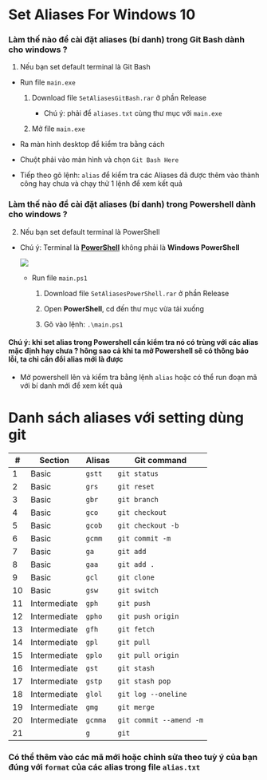 # Set Aliases For Windows 10

### Làm thế nào để cài đặt aliases (bí danh) trong Git Bash dành cho windows ?

1.  Nếu bạn set default terminal là Git Bash

- Run file `main.exe`

  1. Download file `SetAliasesGitBash.rar` ở phần Release

     - Chú ý: phải để `aliases.txt` cùng thư mục với `main.exe`

  2. Mở file `main.exe`

- Ra màn hình desktop để kiểm tra bằng cách

- Chuột phải vào màn hình và chọn `Git Bash Here`

- Tiếp theo gõ lệnh: `alias` để kiểm tra các Aliases đã được thêm vào thành công hay chưa và chạy thử 1 lệnh để xem kết quả

### Làm thế nào để cài đặt aliases (bí danh) trong Powershell dành cho windows ?

2.  Nếu bạn set default terminal là PowerShell

- Chú ý: Terminal là **[PowerShell](https://github.com/PowerShell/PowerShell)** không phải là **Windows PowerShell**

  ![](https://github.com/nmhung2022/SetAliasesForWindows/blob/main/searchpowershell.png?raw=true)

  - Run file `main.ps1`

    1. Download file `SetAliasesPowerShell.rar` ở phần Release

    2. Open **PowerShell**, cd đến thư mục vừa tải xuống

    3. Gõ vào lệnh: `.\main.ps1`

#### Chú ý: khi set alias trong Powershell cần kiểm tra nó có trùng với các alias mặc định hay chưa ? hông sao cả khi ta mở Powershell sẽ có thông báo lỗi, ta chỉ cần đổi alias mới là được

- Mở powershell lên và kiểm tra bằng lệnh `alias` hoặc có thể run đoạn mã với bí danh mới để xem kết quả

# Danh sách aliases với setting dùng git

| #   | Section      | Alisas  | Git command             |
| --- | ------------ | ------- | ----------------------- |
| 1   | Basic        | `gstt`  | `git status`            |
| 2   | Basic        | `grs`   | `git reset`             |
| 3   | Basic        | `gbr`   | `git branch`            |
| 4   | Basic        | `gco`   | `git checkout `         |
| 5   | Basic        | `gcob`  | `git checkout -b`       |
| 6   | Basic        | `gcmm`  | `git commit -m`         |
| 7   | Basic        | `ga`    | `git add`               |
| 8   | Basic        | `gaa`   | `git add .`             |
| 9   | Basic        | `gcl`   | `git clone`             |
| 10  | Basic        | `gsw`   | `git switch`            |
| 11  | Intermediate | `gph`   | `git push`              |
| 12  | Intermediate | `gpho`  | `git push origin`       |
| 13  | Intermediate | `gfh`   | `git fetch`             |
| 14  | Intermediate | `gpl`   | `git pull`              |
| 15  | Intermediate | `gplo`  | `git pull origin`       |
| 16  | Intermediate | `gst`   | `git stash`             |
| 17  | Intermediate | `gstp`  | `git stash pop`         |
| 18  | Intermediate | `glol`  | `git log --oneline`     |
| 19  | Intermediate | `gmg`   | `git merge`             |
| 20  | Intermediate | `gcmma` | `git commit --amend -m` |
| 21  |              | `g`     | `git`                   |

### Có thể thêm vào các mã mới hoặc chỉnh sửa theo tuỳ ý của bạn đúng với `format` của các alias trong file `alias.txt`
